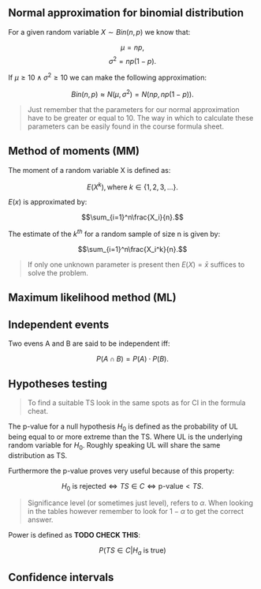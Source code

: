 
  
## **Normal approximation for binomial distribution**

For a given random variable $X \sim Bin(n, p)$ we know that:

$$\mu = np,$$
$$\sigma^2 = np(1-p).$$

If $\mu \geq 10 \land \sigma^2 \geq 10$ we can make the following approximation:

$$Bin(n, p) \approx N(\mu, \sigma^2) = N(np, np(1-p)).$$

>Just remember that the parameters for our normal approximation have to be greater or equal to 10. The way in which to calculate these parameters can be easily found in the course formula sheet.

## **Method of moments (MM)**
The moment of a random variable X is defined as:

$$E(X^k), \text{where } k \in \{1,2,3,\dots\}.$$

$E(x)$ is approximated by:

$$\sum_{i=1}^n\frac{X_i}{n}.$$

The estimate of the $k^{th}$ for a random sample of size n is given by:

$$\sum_{i=1}^n\frac{X_i^k}{n}.$$

>If only one unknown parameter is present then $E(X) = \bar{x}$ suffices to solve the problem.

## **Maximum likelihood method (ML)**

## **Independent events** ##
Two evens A and B are said to be independent iff:

$$P(A \cap B ) = P(A) \cdot P(B).$$


## **Hypotheses testing**
>To find a suitable TS look in the same spots as for CI in the formula cheat.

The p-value for a null hypothesis $H_0$ is defined as the probability of UL being equal to or more extreme than the TS. Where UL is the underlying random variable for $H_0$. Roughly speaking UL will share the same distribution as TS.

Furthermore the p-value proves very useful because of this property:

$$H_0\text{ is rejected} \iff TS \in C \iff \text{p-value} < TS.$$

>Significance level (or sometimes just level), refers to $\alpha.$ When looking in the tables however remember to look for $1-\alpha$ to get the correct answer.

Power is defined as **TODO CHECK THIS**:

$$P(TS \in C | H_a \text{ is true})$$

## **Confidence intervals**











